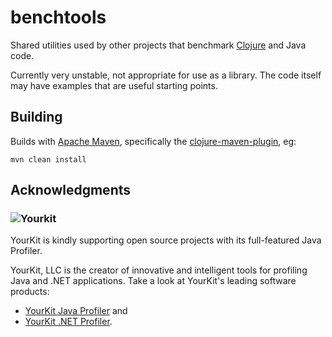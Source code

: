 # benchtools

Shared utilities used by other projects that benchmark
[Clojure](https://clojure.org/) and Java code.

Currently very unstable, not appropriate for use as a library.
The code itself may have examples that are useful starting 
points.

## Building

Builds with [Apache Maven](https://maven.apache.org/), 
specifically the 
[clojure-maven-plugin](https://github.com/talios/clojure-maven-plugin),
eg:

```Maven
mvn clean install
```


## Acknowledgments

### ![Yourkit](https://www.yourkit.com/images/yklogo.png)

YourKit is kindly supporting open source projects with its full-featured Java
Profiler.

YourKit, LLC is the creator of innovative and intelligent tools for profiling
Java and .NET applications. Take a look at YourKit's leading software products:

* <a href="http://www.yourkit.com/java/profiler/index.jsp">YourKit Java Profiler</a> and
* <a href="http://www.yourkit.com/.net/profiler/index.jsp">YourKit .NET Profiler</a>.

